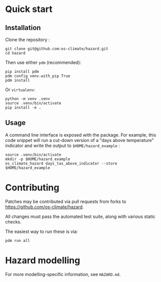 # Quick start

## Installation

Clone the repository :

```
git clone git@github.com:os-climate/hazard.git
cd hazard
```

Then use either `pdm` (recommended):

```
pip install pdm
pdm config venv.with_pip True
pdm install
```

Or `virtualenv`:

```
python -m venv .venv
source .venv/bin/activate
pip install -e .
```

## Usage

A command line interface is exposed with the package. For example, this code snippet will run a cut-down version of a "days above temperature" indicator and write the output to `$HOME/hazard_example` :

```
source .venv/bin/activate
mkdir -p $HOME/hazard_example
os_climate_hazard days_tas_above_indicator --store $HOME/hazard_example
```

# Contributing

Patches may be contributed via pull requests from forks to
<https://github.com/os-climate/hazard>.

All changes must pass the automated test suite, along with various static checks.

The easiest way to run these is via:

```
pdm run all
```

# Hazard modelling

For more modelling-specific information, see `HAZARD.md`.
